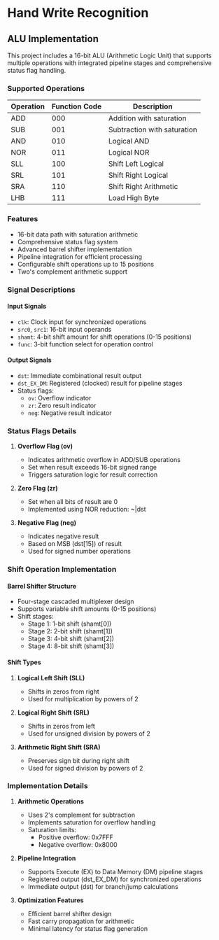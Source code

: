 # Hand Write Recognition

## ALU Implementation
This project includes a 16-bit ALU (Arithmetic Logic Unit) that supports multiple operations with integrated pipeline stages and comprehensive status flag handling.

### Supported Operations
| Operation | Function Code | Description |
|-----------|--------------|-------------|
| ADD | 000 | Addition with saturation |
| SUB | 001 | Subtraction with saturation |
| AND | 010 | Logical AND |
| NOR | 011 | Logical NOR |
| SLL | 100 | Shift Left Logical |
| SRL | 101 | Shift Right Logical |
| SRA | 110 | Shift Right Arithmetic |
| LHB | 111 | Load High Byte |

### Features
- 16-bit data path with saturation arithmetic
- Comprehensive status flag system
- Advanced barrel shifter implementation
- Pipeline integration for efficient processing
- Configurable shift operations up to 15 positions
- Two's complement arithmetic support

### Signal Descriptions
#### Input Signals
- `clk`: Clock input for synchronized operations
- `src0`, `src1`: 16-bit input operands
- `shamt`: 4-bit shift amount for shift operations (0-15 positions)
- `func`: 3-bit function select for operation control

#### Output Signals
- `dst`: Immediate combinational result output
- `dst_EX_DM`: Registered (clocked) result for pipeline stages
- Status flags:
  - `ov`: Overflow indicator
  - `zr`: Zero result indicator
  - `neg`: Negative result indicator

### Status Flags Details
1. **Overflow Flag (ov)**
   - Indicates arithmetic overflow in ADD/SUB operations
   - Set when result exceeds 16-bit signed range
   - Triggers saturation logic for result correction

2. **Zero Flag (zr)**
   - Set when all bits of result are 0
   - Implemented using NOR reduction: ~|dst

3. **Negative Flag (neg)**
   - Indicates negative result
   - Based on MSB (dst[15]) of result
   - Used for signed number operations

### Shift Operation Implementation
#### Barrel Shifter Structure
- Four-stage cascaded multiplexer design
- Supports variable shift amounts (0-15 positions)
- Shift stages:
  - Stage 1: 1-bit shift (shamt[0])
  - Stage 2: 2-bit shift (shamt[1])
  - Stage 3: 4-bit shift (shamt[2])
  - Stage 4: 8-bit shift (shamt[3])

#### Shift Types
1. **Logical Left Shift (SLL)**
   - Shifts in zeros from right
   - Used for multiplication by powers of 2

2. **Logical Right Shift (SRL)**
   - Shifts in zeros from left
   - Used for unsigned division by powers of 2

3. **Arithmetic Right Shift (SRA)**
   - Preserves sign bit during right shift
   - Used for signed division by powers of 2

### Implementation Details
1. **Arithmetic Operations**
   - Uses 2's complement for subtraction
   - Implements saturation for overflow handling
   - Saturation limits:
     - Positive overflow: 0x7FFF
     - Negative overflow: 0x8000

2. **Pipeline Integration**
   - Supports Execute (EX) to Data Memory (DM) pipeline stages
   - Registered output (dst_EX_DM) for synchronized operations
   - Immediate output (dst) for branch/jump calculations

3. **Optimization Features**
   - Efficient barrel shifter design
   - Fast carry propagation for arithmetic
   - Minimal latency for status flag generation

